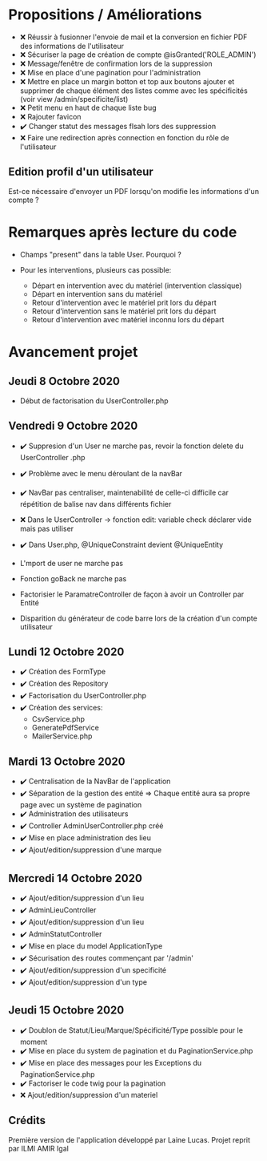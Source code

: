 # Propositions / Améliorations

* ❌ Réussir à fusionner l'envoie de mail et la conversion en fichier PDF des informations de l'utilisateur
* ❌ Sécuriser la page de création de compte @isGranted('ROLE_ADMIN')
* ❌ Message/fenêtre de confirmation lors de la suppression 
* ❌ Mise en place d'une pagination pour l'administration
* ❌ Mettre en place un margin botton et top aux boutons ajouter et supprimer de chaque élément des listes comme avec les spécificités (voir view /admin/specificite/list)
* ❌ Petit menu en haut de chaque liste bug 
* ❌ Rajouter favicon
* ✔️ Changer statut des messages flsah lors des suppression
* ❌ Faire une redirection après connection en fonction du rôle de l'utilisateur

## Edition profil d'un utilisateur

Est-ce nécessaire d'envoyer un PDF lorsqu'on modifie les informations d'un compte ? 

# Remarques après lecture du code

* Champs "present" dans la table User. Pourquoi ?
* Pour les interventions, plusieurs cas possible:

    * Départ en intervention avec du matériel (intervention classique)
    * Départ en intervention sans du matériel
    * Retour d'intervention avec le matériel prit lors du départ
    * Retour d'intervention sans le matériel prit lors du départ
    * Retour d'intervention avec matériel inconnu lors du départ


# Avancement projet

## Jeudi 8 Octobre 2020

* Début de factorisation du UserController.php


## Vendredi 9 Octobre 2020

* ✔️ Suppresion d'un User ne marche pas, revoir la fonction delete du UserController .php

* ✔️ Problème avec le menu déroulant de la navBar
* ✔️ NavBar pas centraliser, maintenabilité de celle-ci difficile car répétition de balise nav dans         différents fichier
* ❌ Dans le UserController -> fonction edit: variable check déclarer vide mais pas utiliser
* ✔️ Dans User.php, @UniqueConstraint devient @UniqueEntity

* L'mport de user ne marche pas 
* Fonction goBack ne marche pas
* Factorisier le ParamatreController de façon à avoir un Controller par Entité
* Disparition du générateur de code barre lors de la création d'un compte utilisateur

## Lundi 12 Octobre 2020

* ✔️ Création des FormType
* ✔️ Création des Repository
* ✔️ Factorisation du UserController.php
* ✔️ Création des services: 
    * CsvService.php
    * GeneratePdfService
    * MailerService.php


## Mardi 13 Octobre 2020

* ✔️ Centralisation de la NavBar de l'application
* ✔️ Séparation de la gestion des entité => Chaque entité aura sa propre page avec un système de       pagination
* ✔️ Administration des utilisateurs
* ✔️ Controller AdminUserController.php créé
* ✔️ Mise en place administration des lieu
* ✔️ Ajout/edition/suppression d'une marque


## Mercredi 14 Octobre 2020

* ✔️ Ajout/edition/suppression d'un lieu
* ✔️ AdminLieuController
* ✔️ Ajout/edition/suppression d'un lieu
* ✔️ AdminStatutController
* ✔️ Mise en place du model ApplicationType
* ✔️ Sécurisation des routes commençant par '/admin'
* ✔️ Ajout/edition/suppression d'un specificité
* ✔️ Ajout/edition/suppression d'un type


## Jeudi 15 Octobre 2020

* ✔️ Doublon de Statut/Lieu/Marque/Spécificité/Type possible pour le moment 
* ✔️ Mise en place du system de pagination et du PaginationService.php 
* ✔️ Mise en place des messages pour les Exceptions du PaginationService.php  
* ✔️ Factoriser le code twig pour la pagination
* ❌ Ajout/edition/suppression d'un materiel

## Crédits

Première version de l'application développé par Laine Lucas.
Projet reprit par ILMI AMIR Igal